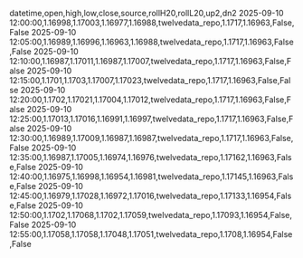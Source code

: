 datetime,open,high,low,close,source,rollH20,rollL20,up2,dn2
2025-09-10 12:00:00,1.16998,1.17003,1.16977,1.16988,twelvedata_repo,1.1717,1.16963,False,False
2025-09-10 12:05:00,1.16989,1.16996,1.16963,1.16988,twelvedata_repo,1.1717,1.16963,False,False
2025-09-10 12:10:00,1.16987,1.17011,1.16987,1.17007,twelvedata_repo,1.1717,1.16963,False,False
2025-09-10 12:15:00,1.1701,1.1703,1.17007,1.17023,twelvedata_repo,1.1717,1.16963,False,False
2025-09-10 12:20:00,1.1702,1.17021,1.17004,1.17012,twelvedata_repo,1.1717,1.16963,False,False
2025-09-10 12:25:00,1.17013,1.17016,1.16991,1.16997,twelvedata_repo,1.1717,1.16963,False,False
2025-09-10 12:30:00,1.16989,1.17009,1.16987,1.16987,twelvedata_repo,1.1717,1.16963,False,False
2025-09-10 12:35:00,1.16987,1.17005,1.16974,1.16976,twelvedata_repo,1.17162,1.16963,False,False
2025-09-10 12:40:00,1.16975,1.16998,1.16954,1.16981,twelvedata_repo,1.17145,1.16963,False,False
2025-09-10 12:45:00,1.16979,1.17028,1.16972,1.17016,twelvedata_repo,1.17133,1.16954,False,False
2025-09-10 12:50:00,1.1702,1.17068,1.1702,1.17059,twelvedata_repo,1.17093,1.16954,False,False
2025-09-10 12:55:00,1.17058,1.17058,1.17048,1.17051,twelvedata_repo,1.1708,1.16954,False,False
